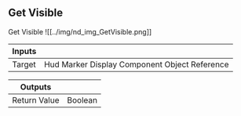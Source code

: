 ## Get Visible
Get Visible
![[../img/nd_img_GetVisible.png]]

|Inputs||
|--|--|
| Target | Hud Marker Display Component Object Reference |

|Outputs||
|--|--|
| Return Value | Boolean |
